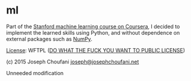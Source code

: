 # ml

Part of the [Stanford machine learning course on Coursera](https://www.coursera.org/learn/machine-learning/home/welcome),  I decided to implement the learned skills using Python, and without dependence on external packages such as [NumPy](http://www.numpy.org/).

[License](https://github.com/choufani/ml/blob/master/LICENSE): WFTPL ([DO WHAT THE FUCK YOU WANT TO PUBLIC LICENSE](http://www.wtfpl.net/))

(c) 2015 Joseph Choufani <joseph@josephchoufani.net>

Unneeded modification
